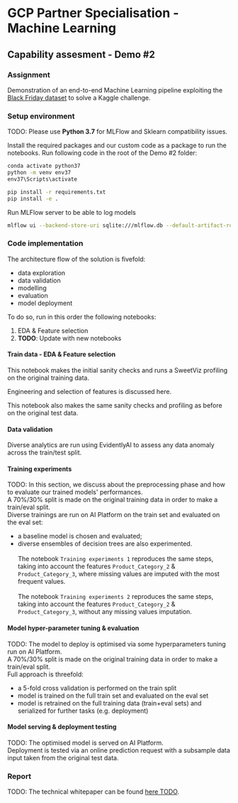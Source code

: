 # GCP Partner Specialisation - Machine Learning
## Capability assesment - Demo #2

### Assignment
Demonstration of an end-to-end Machine Learning pipeline exploiting the [Black Friday dataset](https://www.kaggle.com/abhisingh10p14/black-friday) to solve a Kaggle challenge.

### Setup environment

TODO:
Please use **Python 3.7** for MLFlow and Sklearn compatibility issues.

Install the required packages and our custom code as a package to run the notebooks. Run following code in the root of the Demo \#2 folder:
```sh
conda activate python37
python -m venv env37
env37\Scripts\activate

pip install -r requirements.txt
pip install -e .
```


Run MLFlow server to be able to log models
```sh
mlflow ui --backend-store-uri sqlite:///mlflow.db --default-artifact-root artifacts --host 0.0.0.0
```


### Code implementation
The architecture flow of the solution is fivefold:
- data exploration
- data validation
- modelling
- evaluation
- model deployment

To do so, run in this order the following notebooks:
1. EDA & Feature selection
2. __TODO__: Update with new notebooks

#### Train data - EDA & Feature selection
This notebook makes the initial sanity checks and runs a SweetViz profiling on the original training data.  

Engineering and selection of features is discussed here.  

This notebook also makes the same sanity checks and profiling as before on the original test data.

#### Data validation
Diverse analytics are run using EvidentlyAI to assess any data anomaly across the train/test split.

#### Training experiments
TODO:
In this section, we discuss about the preprocessing phase and how to evaluate our trained models' performances.
<br>A 70%/30% split is made on the original training data in order to make a train/eval split.
<br>Diverse trainings are run on AI Platform on the train set and evaluated on the eval set:
- a baseline model is chosen and evaluated;
- diverse ensembles of decision trees are also experimented.
<br><br>The notebook `Training experiments 1` reproduces the same steps, taking into account the features `Product_Category_2` & `Product_Category_3`, where missing values are imputed with the most frequent values.
<br><br>The notebook `Training experiments 2` reproduces the same steps, taking into account the features `Product_Category_2` & `Product_Category_3`, without any missing values imputation.

#### Model hyper-parameter tuning & evaluation
TODO:
The model to deploy is optimised via some hyperparameters tuning run on AI Platform.
<br>A 70%/30% split is made on the original training data in order to make a train/eval split.
<br>Full approach is threefold:
- a 5-fold cross validation is performed on the train split
- model is trained on the full train set and evaluated on the eval set
- model is retrained on the full training data (train+eval sets) and serialized for further tasks (e.g. deployment)

#### Model serving & deployment testing
TODO:
The optimised model is served on AI Platform.
<br>Deployment is tested via an online prediction request with a subsample data input taken from the original test data.


### Report
TODO:
The technical whitepaper can be found [here TODO](TODO).
